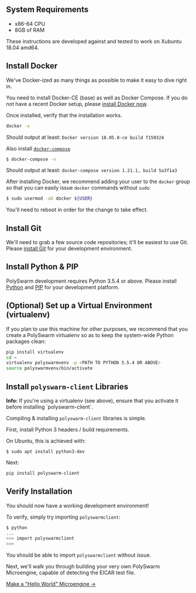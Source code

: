 ## System Requirements

* x86-64 CPU
* 8GB of RAM

These instructions are developed against and tested to work on Xubuntu 18.04 amd64.


## Install Docker

We've Docker-ized as many things as possible to make it easy to dive right in.

You need to install Docker-CE (base) as well as Docker Compose.
If you do not have a recent Docker setup, please [install Docker now](https://docs.docker.com/install/).

Once installed, verify that the installation works.

```bash
docker -v
```

Should output at least: `Docker version 18.05.0-ce build f150324`

Also install [`docker-compose`](https://docs.docker.com/compose/install/)

```bash
$ docker-compose -v
```

Should output at least: `docker-compose version 1.21.1, build 5a3f1a3`

After installing Docker, we recommend adding your user to the `docker` group so that you can easily issue `docker` commands without `sudo`:
```bash
$ sudo usermod -aG docker ${USER}
```

You'll need to reboot in order for the change to take effect.


## Install Git

We'll need to grab a few source code repositories; it'll be easiest to use Git.
Please [install Git](https://git-scm.com/book/en/v2/Getting-Started-Installing-Git) for your development environment.


## Install Python & PIP

PolySwarm development requires Python 3.5.4 or above.
Please install [Python](https://www.python.org/downloads/) and [PIP](https://pip.pypa.io/en/stable/installing/) for your development platform.


## (Optional) Set up a Virtual Environment (virtualenv)

If you plan to use this machine for other purposes, we recommend that you create a PolySwarm virtualenv so as to keep the system-wide Python packages clean:

```bash
pip install virtualenv
cd ~
virtualenv polyswarmvenv -p <PATH TO PYTHON 3.5.4 OR ABOVE>
source polyswarmvenv/bin/activate
```


## Install `polyswarm-client` Libraries

<div class="m-flag">
  <p>
    <strong>Info:</strong>
    If you're using a virtualenv (see above), ensure that you activate it before installing `polyswarm-client`.
  </p>
</div>

Compiling & installing `polyswarm-client` libraries is simple.

First, install Python 3 headers / build requirements.

On Ubuntu, this is achieved with:
```
$ sudo apt install python3-dev
```

Next:
```bash
pip install polyswarm-client
```

## Verify Installation

You should now have a working development environment!

To verify, simply try importing `polyswarmclient`:
```bash
$ python
...
>>> import polyswarmclient
>>>
```

You should be able to import `polyswarmclient` without issue.

Next, we'll walk you through building your very own PolySwarm Microengine, capable of detecting the EICAR test file.

[Make a "Hello World" Microengine →](/microengines-scratch-to-eicar/)
